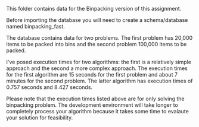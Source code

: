 This folder contains data for the Binpacking version of this assignment.

Before importing the database you will need to create a schema/database named binpacking_fast.

The database contains data for two problems.  The first problem has 20,000 items to be packed into bins and the second problem 100,000 items to be packed.   

I've posed execution times for two algorithms: the first is a relatively simple approach and the second a more complex approach.  The execution times for the first algorithm are 15 seconds for the first problem and about 7 minutes for the second problem.  The latter algorithm has execution times of 0.757 seconds and 8.427 seconds.

Please note that the execution times listed above are for only solving the binpacking problem.  The development environment will take longer to completely process your algorithm because it takes some time to evalaute your solution for feasibility.
